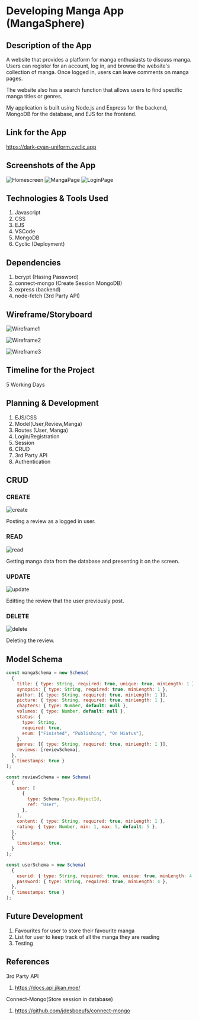 # Developing Manga App (MangaSphere)

## Description of the App

A website that provides a platform for manga enthusiasts to discuss manga. Users can register for an account, log in, and browse the website's collection of manga. Once logged in, users can leave comments on manga pages.

The website also has a search function that allows users to find specific manga titles or genres.

My application is built using Node.js and Express for the backend, MongoDB for the database, and EJS for the frontend.

## Link for the App

https://dark-cyan-uniform.cyclic.app

## Screenshots of the App

![Homescreen](https://github.com/jeremyloh-hub/MangaSphere/blob/main/Notes/homepage.png?raw=true)
![MangaPage](https://github.com/jeremyloh-hub/MangaSphere/blob/main/Notes/mangapage.png?raw=true)
![LoginPage](https://github.com/jeremyloh-hub/MangaSphere/blob/main/Notes/loginpage.png?raw=true)

## Technologies & Tools Used

1. Javascript
2. CSS
3. EJS
4. VSCode
5. MongoDB
6. Cyclic (Deployment)

## Dependencies

1. bcrypt (Hasing Password)
2. connect-mongo (Create Session MongoDB)
3. express (backend)
4. node-fetch (3rd Party API)

## Wireframe/Storyboard

![Wireframe1](https://github.com/jeremyloh-hub/MangaSphere/blob/main/Notes/1.png?raw=true)

![Wireframe2](https://github.com/jeremyloh-hub/MangaSphere/blob/main/Notes/2.png?raw=true)

![Wireframe3](https://github.com/jeremyloh-hub/MangaSphere/blob/main/Notes/3.png?raw=true)

## Timeline for the Project

5 Working Days

## Planning & Development

1. EJS/CSS
2. Model(User,Review,Manga)
3. Routes (User, Manga)
4. Login/Registration
5. Session
6. CRUD
7. 3rd Party API
8. Authentication

## CRUD

### CREATE

![create](https://github.com/jeremyloh-hub/MangaSphere/blob/main/Notes/create.png?raw=true)

Posting a review as a logged in user.

### READ

![read](https://github.com/jeremyloh-hub/MangaSphere/blob/main/Notes/read.png?raw=true)

Getting manga data from the database and presenting it on the screen.

### UPDATE

![update](https://github.com/jeremyloh-hub/MangaSphere/blob/main/Notes/update.png?raw=true)

Editting the review that the user previously post.

### DELETE

![delete](https://github.com/jeremyloh-hub/MangaSphere/blob/main/Notes/delete.png?raw=true)

Deleting the review.

## Model Schema

```javascript
const mangaSchema = new Schema(
  {
    title: { type: String, required: true, unique: true, minLength: 1 },
    synopsis: { type: String, required: true, minLength: 1 },
    author: [{ type: String, required: true, minLength: 1 }],
    picture: { type: String, required: true, minLength: 1 },
    chapters: { type: Number, default: null },
    volumes: { type: Number, default: null },
    status: {
      type: String,
      required: true,
      enum: ["Finished", "Publishing", "On Hiatus"],
    },
    genres: [{ type: String, required: true, minLength: 1 }],
    reviews: [reviewSchema],
  },
  { timestamps: true }
);

const reviewSchema = new Schema(
  {
    user: [
      {
        type: Schema.Types.ObjectId,
        ref: "User",
      },
    ],
    content: { type: String, required: true, minLength: 1 },
    rating: { type: Number, min: 1, max: 5, default: 5 },
  },
  {
    timestamps: true,
  }
);

const userSchema = new Schema(
  {
    userid: { type: String, required: true, unique: true, minLength: 4 },
    password: { type: String, required: true, minLength: 4 },
  },
  { timestamps: true }
);
```

## Future Development

1. Favourites for user to store their favourite manga
2. List for user to keep track of all the manga they are reading
3. Testing

## References

3rd Party API

1. https://docs.api.jikan.moe/

Connect-Mongo(Store session in database)

1. https://github.com/jdesboeufs/connect-mongo
